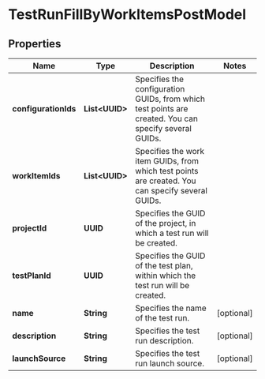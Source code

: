 

# TestRunFillByWorkItemsPostModel


## Properties

| Name | Type | Description | Notes |
|------------ | ------------- | ------------- | -------------|
|**configurationIds** | **List&lt;UUID&gt;** | Specifies the configuration GUIDs, from which test points are created. You can specify several GUIDs. |  |
|**workItemIds** | **List&lt;UUID&gt;** | Specifies the work item GUIDs, from which test points are created. You can specify several GUIDs. |  |
|**projectId** | **UUID** | Specifies the GUID of the project, in which a test run will be created. |  |
|**testPlanId** | **UUID** | Specifies the GUID of the test plan, within which the test run will be created. |  |
|**name** | **String** | Specifies the name of the test run. |  [optional] |
|**description** | **String** | Specifies the test run description. |  [optional] |
|**launchSource** | **String** | Specifies the test run launch source. |  [optional] |




